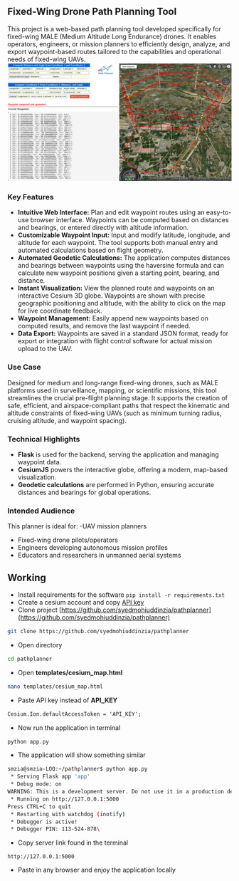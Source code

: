 ## Fixed-Wing Drone Path Planning Tool
This project is a web-based path planning tool developed specifically for fixed-wing MALE (Medium Altitude Long Endurance) drones. It enables operators, engineers, or mission planners to efficiently design, analyze, and export waypoint-based routes tailored to the capabilities and operational needs of fixed-wing UAVs.
![Image0](https://github.com/syedmohiuddinzia/pathplanner/blob/main/img/0.png)

### Key Features
- **Intuitive Web Interface:** Plan and edit waypoint routes using an easy-to-use browser interface. Waypoints can be computed based on distances and bearings, or entered directly with altitude information.
- **Customizable Waypoint Input:** Input and modify latitude, longitude, and altitude for each waypoint. The tool supports both manual entry and automated calculations based on flight geometry.
- **Automated Geodetic Calculations:** The application computes distances and bearings between waypoints using the haversine formula and can calculate new waypoint positions given a starting point, bearing, and distance.
- **Instant Visualization:** View the planned route and waypoints on an interactive Cesium 3D globe. Waypoints are shown with precise geographic positioning and altitude, with the ability to click on the map for live coordinate feedback.
- **Waypoint Management:** Easily append new waypoints based on computed results, and remove the last waypoint if needed.
- **Data Export:** Waypoints are saved in a standard JSON format, ready for export or integration with flight control software for actual mission upload to the UAV.

### Use Case
Designed for medium and long-range fixed-wing drones, such as MALE platforms used in surveillance, mapping, or scientific missions, this tool streamlines the crucial pre-flight planning stage. It supports the creation of safe, efficient, and airspace-compliant paths that respect the kinematic and altitude constraints of fixed-wing UAVs (such as minimum turning radius, cruising altitude, and waypoint spacing).

### Technical Highlights
- **Flask** is used for the backend, serving the application and managing waypoint data.
- **CesiumJS** powers the interactive globe, offering a modern, map-based visualization.
- **Geodetic calculations** are performed in Python, ensuring accurate distances and bearings for global operations.

### Intended Audience
This planner is ideal for:
-UAV mission planners
- Fixed-wing drone pilots/operators
- Engineers developing autonomous mission profiles
- Educators and researchers in unmanned aerial systems


## Working
- Install requirements for the software ```pip install -r requirements.txt```
- Create a cesium account and copy [API key](https://ion.cesium.com/tokens)
- Clone project [https://github.com/syedmohiuddinzia/pathplanner](https://github.com/syedmohiuddinzia/pathplanner)
```bash
git clone https://github.com/syedmohiuddinzia/pathplanner
```
- Open directory
```bash
cd pathplanner
```  
- Open **templates/cesium_map.html**
```bash
nano templates/cesium_map.html
```
- Paste API key instead of **API_KEY**
```html
Cesium.Ion.defaultAccessToken = 'API_KEY';
```
- Now run the application in terminal
```bash
python app.py
```
- The application will show something similar
```bash
smzia@smzia-LOQ:~/pathplanner$ python app.py 
 * Serving Flask app 'app'
 * Debug mode: on
WARNING: This is a development server. Do not use it in a production deployment. Use a production WSGI server instead.
 * Running on http://127.0.0.1:5000
Press CTRL+C to quit
 * Restarting with watchdog (inotify)
 * Debugger is active!
 * Debugger PIN: 113-524-878\
```
- Copy server link found in the terminal 
```text
http://127.0.0.1:5000
```
- Paste in any browser and enjoy the application locally
